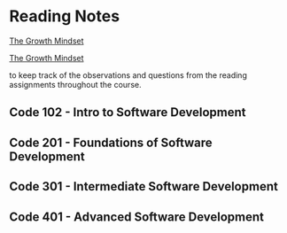 # Reading Notes

[The Growth Mindset](./readme2.md)

[The Growth Mindset](./README3Node.md)

to keep track of the observations and questions from the reading assignments throughout the course.


## Code 102 - Intro to Software Development


## Code 201 - Foundations of Software Development


## Code 301 - Intermediate Software Development


## Code 401 - Advanced Software Development
